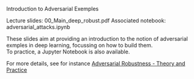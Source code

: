 Introduction to Adversarial Exemples

Lecture slides: 00_Main_deep_robust.pdf
Associated notebook: adversarial_attacks.ipynb

These slides aim at providing an introduction to the notion of adversarial exmples in deep learning, focussing on how to build them.  
To practice, a Jupyter Notebook is also available.

For more details, see for instance [Adversarial Robustness - Theory and Practice](https://adversarial-ml-tutorial.org/)
